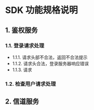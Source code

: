 ﻿# SDK 功能规格说明

## 1. 鉴权服务

### 1.1. 登录请求处理

* 1.1.1. 请求头部不合法，返回不合法提示
* 1.1.2. 请求头合法，登录服务器响应错误
* 1.1.3. 请求

### 1.2. 检查用户请求处理


## 2. 信道服务